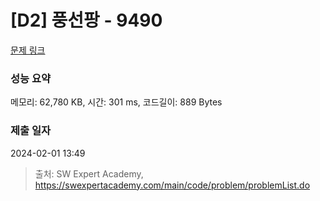 # [D2] 풍선팡 - 9490 

[문제 링크](https://swexpertacademy.com/main/code/problem/problemDetail.do?contestProbId=AXAerAPaVXMDFARP) 

### 성능 요약

메모리: 62,780 KB, 시간: 301 ms, 코드길이: 889 Bytes

### 제출 일자

2024-02-01 13:49



> 출처: SW Expert Academy, https://swexpertacademy.com/main/code/problem/problemList.do